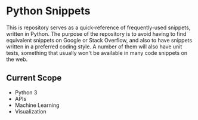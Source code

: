 # Python Snippets

This is repository serves as a quick-reference of frequently-used snippets,
written in Python. The purpose of the repository is to avoid having to
find equivalent snippets on Google or Stack Overflow, and also to have
snippets written in a preferred coding style. A number of them will
also have unit tests, something that usually won't be available in many
code snippets on the web.


## Current Scope

- Python 3
- APIs
- Machine Learning
- Visualization
